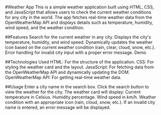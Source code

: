 #Weather App
This is a simple weather application built using HTML, CSS, and JavaScript that allows users to check the current weather conditions for any city in the world. The app fetches real-time weather data from the OpenWeatherMap API and displays details such as temperature, humidity, wind speed, and the weather condition.

##Features
Search for the current weather in any city.
Displays the city's temperature, humidity, and wind speed.
Dynamically updates the weather icon based on the current weather condition (rain, clear, cloud, snow, etc.).
Error handling for invalid city input with a proper error message.
Demo

##Technologies Used
HTML: For the structure of the application.
CSS: For styling the weather card and the layout.
JavaScript: For fetching data from the OpenWeatherMap API and dynamically updating the DOM.
OpenWeatherMap API: For getting real-time weather data.


##Usage
Enter a city name in the search box.
Click the search button to view the weather for the city.
The weather card will display:
Current temperature in Celsius.
Humidity percentage.
Wind speed in km/h.
Weather condition with an appropriate icon (rain, cloud, snow, etc.).
If an invalid city name is entered, an error message will be displayed.

